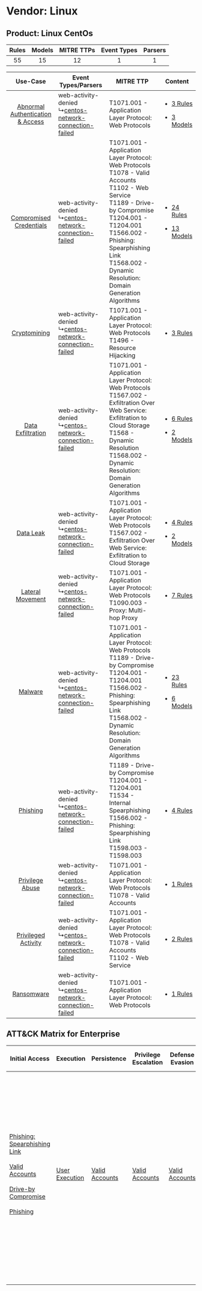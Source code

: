 Vendor: Linux
=============
Product: Linux CentOs
---------------------
| Rules | Models | MITRE TTPs | Event Types | Parsers |
|:-----:|:------:|:----------:|:-----------:|:-------:|
|  55   |   15   |     12     |      1      |    1    |

|    Use-Case    | Event Types/Parsers    | MITRE TTP    | Content    |
|:----:| ---- | ---- | ---- |
| [Abnormal Authentication & Access](../../../UseCases/uc_abnormal_authentication_&_access.md) |  web-activity-denied<br> ↳[centos-network-connection-failed](Ps/pC_centosnetworkconnectionfailed.md)<br> | T1071.001 - Application Layer Protocol: Web Protocols<br>    | [<ul><li>3 Rules</li></ul><ul><li>3 Models</li></ul>](RM/r_m_linux_linux_centos_Abnormal_Authentication_&_Access.md) |
|          [Compromised Credentials](../../../UseCases/uc_compromised_credentials.md)          |  web-activity-denied<br> ↳[centos-network-connection-failed](Ps/pC_centosnetworkconnectionfailed.md)<br> | T1071.001 - Application Layer Protocol: Web Protocols<br>T1078 - Valid Accounts<br>T1102 - Web Service<br>T1189 - Drive-by Compromise<br>T1204.001 - T1204.001<br>T1566.002 - Phishing: Spearphishing Link<br>T1568.002 - Dynamic Resolution: Domain Generation Algorithms<br> | [<ul><li>24 Rules</li></ul><ul><li>13 Models</li></ul>](RM/r_m_linux_linux_centos_Compromised_Credentials.md)        |
|    [Cryptomining](../../../UseCases/uc_cryptomining.md)    |  web-activity-denied<br> ↳[centos-network-connection-failed](Ps/pC_centosnetworkconnectionfailed.md)<br> | T1071.001 - Application Layer Protocol: Web Protocols<br>T1496 - Resource Hijacking<br>    | [<ul><li>3 Rules</li></ul>](RM/r_m_linux_linux_centos_Cryptomining.md)    |
|    [Data Exfiltration](../../../UseCases/uc_data_exfiltration.md)    |  web-activity-denied<br> ↳[centos-network-connection-failed](Ps/pC_centosnetworkconnectionfailed.md)<br> | T1071.001 - Application Layer Protocol: Web Protocols<br>T1567.002 - Exfiltration Over Web Service: Exfiltration to Cloud Storage<br>T1568 - Dynamic Resolution<br>T1568.002 - Dynamic Resolution: Domain Generation Algorithms<br>    | [<ul><li>6 Rules</li></ul><ul><li>2 Models</li></ul>](RM/r_m_linux_linux_centos_Data_Exfiltration.md)    |
|    [Data Leak](../../../UseCases/uc_data_leak.md)    |  web-activity-denied<br> ↳[centos-network-connection-failed](Ps/pC_centosnetworkconnectionfailed.md)<br> | T1071.001 - Application Layer Protocol: Web Protocols<br>T1567.002 - Exfiltration Over Web Service: Exfiltration to Cloud Storage<br>    | [<ul><li>4 Rules</li></ul><ul><li>2 Models</li></ul>](RM/r_m_linux_linux_centos_Data_Leak.md)    |
|    [Lateral Movement](../../../UseCases/uc_lateral_movement.md)    |  web-activity-denied<br> ↳[centos-network-connection-failed](Ps/pC_centosnetworkconnectionfailed.md)<br> | T1071.001 - Application Layer Protocol: Web Protocols<br>T1090.003 - Proxy: Multi-hop Proxy<br>    | [<ul><li>7 Rules</li></ul>](RM/r_m_linux_linux_centos_Lateral_Movement.md)    |
|    [Malware](../../../UseCases/uc_malware.md)    |  web-activity-denied<br> ↳[centos-network-connection-failed](Ps/pC_centosnetworkconnectionfailed.md)<br> | T1071.001 - Application Layer Protocol: Web Protocols<br>T1189 - Drive-by Compromise<br>T1204.001 - T1204.001<br>T1566.002 - Phishing: Spearphishing Link<br>T1568.002 - Dynamic Resolution: Domain Generation Algorithms<br>    | [<ul><li>23 Rules</li></ul><ul><li>6 Models</li></ul>](RM/r_m_linux_linux_centos_Malware.md)    |
|    [Phishing](../../../UseCases/uc_phishing.md)    |  web-activity-denied<br> ↳[centos-network-connection-failed](Ps/pC_centosnetworkconnectionfailed.md)<br> | T1189 - Drive-by Compromise<br>T1204.001 - T1204.001<br>T1534 - Internal Spearphishing<br>T1566.002 - Phishing: Spearphishing Link<br>T1598.003 - T1598.003<br>    | [<ul><li>4 Rules</li></ul>](RM/r_m_linux_linux_centos_Phishing.md)    |
|    [Privilege Abuse](../../../UseCases/uc_privilege_abuse.md)    |  web-activity-denied<br> ↳[centos-network-connection-failed](Ps/pC_centosnetworkconnectionfailed.md)<br> | T1071.001 - Application Layer Protocol: Web Protocols<br>T1078 - Valid Accounts<br>    | [<ul><li>1 Rules</li></ul>](RM/r_m_linux_linux_centos_Privilege_Abuse.md)    |
|    [Privileged Activity](../../../UseCases/uc_privileged_activity.md)    |  web-activity-denied<br> ↳[centos-network-connection-failed](Ps/pC_centosnetworkconnectionfailed.md)<br> | T1071.001 - Application Layer Protocol: Web Protocols<br>T1078 - Valid Accounts<br>T1102 - Web Service<br>    | [<ul><li>2 Rules</li></ul>](RM/r_m_linux_linux_centos_Privileged_Activity.md)    |
|    [Ransomware](../../../UseCases/uc_ransomware.md)    |  web-activity-denied<br> ↳[centos-network-connection-failed](Ps/pC_centosnetworkconnectionfailed.md)<br> | T1071.001 - Application Layer Protocol: Web Protocols<br>    | [<ul><li>1 Rules</li></ul>](RM/r_m_linux_linux_centos_Ransomware.md)    |

ATT&CK Matrix for Enterprise
----------------------------
| Initial Access                                                                                                                                                                                                                                                                                | Execution                                                           | Persistence                                                         | Privilege Escalation                                                | Defense Evasion                                                     | Credential Access | Discovery | Lateral Movement                                                            | Collection | Command and Control                                                                                                                                                                                                                                                                                                                                                                                                                                                                                                                                                        | Exfiltration                                                                                                                                                                                            | Impact                                                                  |
| --------------------------------------------------------------------------------------------------------------------------------------------------------------------------------------------------------------------------------------------------------------------------------------------- | ------------------------------------------------------------------- | ------------------------------------------------------------------- | ------------------------------------------------------------------- | ------------------------------------------------------------------- | ----------------- | --------- | --------------------------------------------------------------------------- | ---------- | -------------------------------------------------------------------------------------------------------------------------------------------------------------------------------------------------------------------------------------------------------------------------------------------------------------------------------------------------------------------------------------------------------------------------------------------------------------------------------------------------------------------------------------------------------------------------- | ------------------------------------------------------------------------------------------------------------------------------------------------------------------------------------------------------- | ----------------------------------------------------------------------- |
| [Phishing: Spearphishing Link](https://attack.mitre.org/techniques/T1566/002)<br><br>[Valid Accounts](https://attack.mitre.org/techniques/T1078)<br><br>[Drive-by Compromise](https://attack.mitre.org/techniques/T1189)<br><br>[Phishing](https://attack.mitre.org/techniques/T1566)<br><br> | [User Execution](https://attack.mitre.org/techniques/T1204)<br><br> | [Valid Accounts](https://attack.mitre.org/techniques/T1078)<br><br> | [Valid Accounts](https://attack.mitre.org/techniques/T1078)<br><br> | [Valid Accounts](https://attack.mitre.org/techniques/T1078)<br><br> |                   |           | [Internal Spearphishing](https://attack.mitre.org/techniques/T1534)<br><br> |            | [Web Service](https://attack.mitre.org/techniques/T1102)<br><br>[Application Layer Protocol: Web Protocols](https://attack.mitre.org/techniques/T1071/001)<br><br>[Dynamic Resolution](https://attack.mitre.org/techniques/T1568)<br><br>[Dynamic Resolution: Domain Generation Algorithms](https://attack.mitre.org/techniques/T1568/002)<br><br>[Proxy: Multi-hop Proxy](https://attack.mitre.org/techniques/T1090/003)<br><br>[Application Layer Protocol](https://attack.mitre.org/techniques/T1071)<br><br>[Proxy](https://attack.mitre.org/techniques/T1090)<br><br> | [Exfiltration Over Web Service: Exfiltration to Cloud Storage](https://attack.mitre.org/techniques/T1567/002)<br><br>[Exfiltration Over Web Service](https://attack.mitre.org/techniques/T1567)<br><br> | [Resource Hijacking](https://attack.mitre.org/techniques/T1496)<br><br> |